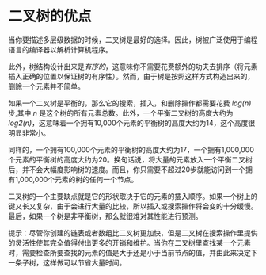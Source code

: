 # **二叉树的优点**

当你要描述多层级数据的时候，二叉树是最好的选择。因此，树被广泛使用于编程语言的编译器以解析计算机程序。

此外，树结构设计出来是*有序的*，这意味你不需要花费额外的功夫去排序（将元素插入正确的位置以保证树的有序性）。然而，由于树是按照这样方式构造出来的，删除一个元素并不简单。

如果一个二叉树是平衡的，那么它的搜索，插入，和删除操作都需要花费 *log(n)* 步,其中 *n* 是这个树的所有元素总数。此外，一个平衡二叉树的高度大约为 *log2(n)*，这意味着一个拥有10,000个元素的平衡树的高度大约为14，这个高度很明显非常小。

同样的，一个拥有100,000个元素的平衡树的高度大约为17，一个拥有1,000,000个元素的平衡树的高度大约为20。换句话说，将大量的元素放入一个平衡二叉树后，并不会大幅度影响树的速度。而且，你只需要不超过20步就能访问到一个拥有1,000,000个元素的树的任何一个节点。

二叉树的一个主要缺点就是它的形状取决于它的元素的插入顺序。如果一个树上的键又长又复杂，由于会进行大量的比较，所以插入或搜索操作将会变的十分缓慢。最后，如果一个树是非平衡树，那么就很难对其性能进行预测。

提示：尽管你创建的链表或者数组比二叉树更加快，但是二叉树在搜索操作里提供的灵活性使其完全值得付出更多的开销和维护。当你在二叉树里查找某一个元素时，需要检查所要查找的元素的值是大于还是小于当前节点的值，并由此来决定下一条子树，这样做可以节省大量时间。





